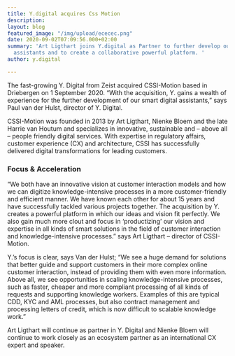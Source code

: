 ```yaml
---
title: Y.digital acquires Css Motion
description: 
layout: blog
featured_image: "/img/upload/ececec.png"
date: 2020-09-02T07:09:56.000+02:00
summary: 'Art Ligthart joins Y.digital as Partner to further develop our smart digital
  assistants and to create a collaborative powerful platform. '
author: y.digital

---
```

The fast-growing Y. Digital from Zeist acquired CSSI-Motion based in Driebergen on 1 September 2020. “With the acquisition, Y. gains a wealth of experience for the further development of our smart digital assistants,” says Paul van der Hulst, director of Y. Digital.

CSSI-Motion was founded in 2013 by Art Ligthart, Nienke Bloem and the late Harrie van Houtum and specializes in innovative, sustainable and – above all – people friendly digital services. With expertise in regulatory affairs, customer experience (CX) and architecture, CSSI has successfully delivered digital transformations for leading customers.

### Focus & Acceleration

“We both have an innovative vision at customer interaction models and how we can digitize knowledge-intensive processes in a more customer-friendly and efficient manner. We have known each other for about 15 years and have successfully tackled various projects together. The acquisition by Y. creates a powerful platform in which our ideas and vision fit perfectly. We also gain much more clout and focus in ‘productizing’ our vision and expertise in all kinds of smart solutions in the field of customer interaction and knowledge-intensive processes.” says Art Ligthart – director of CSSI-Motion.

Y.’s focus is clear, says Van der Hulst; “We see a huge demand for solutions that better guide and support customers in their more complex online customer interaction, instead of providing them with even more information. Above all, we see opportunities in scaling knowledge-intensive processes, such as faster, cheaper and more compliant processing of all kinds of requests and supporting knowledge workers. Examples of this are typical CDD, KYC and AML processes, but also contract management and processing letters of credit, which is now difficult to scalable knowledge work.”

Art Ligthart will continue as partner in Y. Digital and Nienke Bloem will continue to work closely as an ecosystem partner as an international CX expert and speaker.